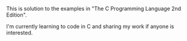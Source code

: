 This is solution to the examples in "The C Programming Language 2nd Edition".

I'm currently learning to code in C and sharing my work if anyone is interested.
